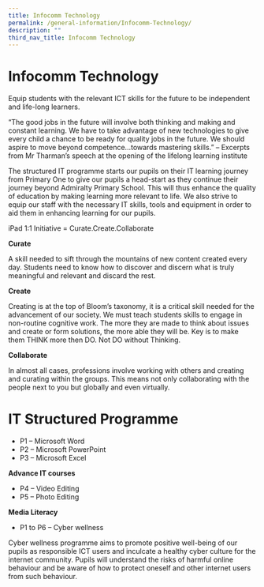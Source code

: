 ```yaml
---
title: Infocomm Technology
permalink: /general-information/Infocomm-Technology/
description: ""
third_nav_title: Infocomm Technology
---
```

# Infocomm Technology

Equip students with the relevant ICT skills for the future to be independent and life-long learners.

“The good jobs in the future will involve both thinking and making and constant learning. We have to take advantage of new technologies to give every child a chance to be ready for quality jobs in the future. We should aspire to move beyond competence…towards mastering skills.” – Excerpts from Mr Tharman’s speech at the opening of the lifelong learning institute

The structured IT programme starts our pupils on their IT learning journey from Primary One to give our pupils a head-start as they continue their journey beyond Admiralty Primary School. This will thus enhance the quality of education by making learning more relevant to life. We also strive to equip our staff with the necessary IT skills, tools and equipment in order to aid them in enhancing learning for our pupils.

iPad 1:1 Initiative = Curate.Create.Collaborate

**Curate**

A skill needed to sift through the mountains of new content created every day. Students need to know how to discover and discern what is truly meaningful and relevant and discard the rest.

**Create**

Creating is at the top of Bloom’s taxonomy, it is a critical skill needed for the advancement of our society. We must teach students skills to engage in non-routine cognitive work. The more they are made to think about issues and create or form solutions, the more able they will be. Key is to make them THINK more then DO. Not DO without Thinking.

**Collaborate**

In almost all cases, professions involve working with others and creating and curating within the groups. This means not only collaborating with the people next to you but globally and even virtually.

# IT Structured Programme
* P1 – Microsoft Word
* P2 – Microsoft PowerPoint
* P3 – Microsoft Excel

**Advance IT courses**

* P4 – Video Editing
* P5 – Photo Editing

**Media Literacy**

* P1 to P6 – Cyber wellness

Cyber wellness programme aims to promote positive well-being of our pupils as responsible ICT users and inculcate a healthy cyber culture for the internet community. Pupils will understand the risks of harmful online behaviour and be aware of how to protect oneself and other internet users from such behaviour.
